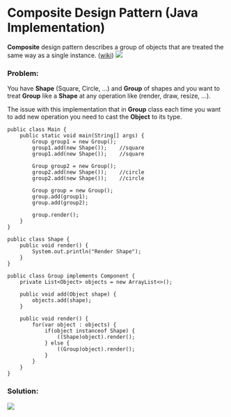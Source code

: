 
# Composite Design Pattern (Java Implementation)

**Composite** design pattern describes a group of objects that are treated the same way as a single instance. ([wiki](https://en.wikipedia.org/wiki/Composite_pattern))
![](https://github.com/shamy1st/design-pattern-composite-java/blob/main/composite-uml.png)
### Problem: 
You have **Shape** (Square, Circle, ...) and **Group** of shapes and you want to treat **Group** like a **Shape** at any operation like (render, draw, resize, ...).

The issue with this implementation that in **Group** class each time you want to add new operation you need to cast the **Object** to its type.

    public class Main {
        public static void main(String[] args) {
            Group group1 = new Group();
            group1.add(new Shape());	//square
            group1.add(new Shape());	//square
            
            Group group2 = new Group();
            group2.add(new Shape());	//circle
            group2.add(new Shape());	//circle
            
            Group group = new Group();
            group.add(group1);
            group.add(group2);
            
            group.render();
        }
    }

    public class Shape {
        public void render() {
            System.out.println("Render Shape");
        }
    }

    public class Group implements Component {
        private List<Object> objects = new ArrayList<>();
        
        public void add(Object shape) {
            objects.add(shape);
        }
        
        public void render() {
            for(var object : objects) {
                if(object instanceof Shape) {
                    ((Shape)object).render();
                } else {
                    ((Group)object).render();
                }
            }
        }
    }
### Solution:
![](https://github.com/shamy1st/design-pattern-composite-java/blob/main/composite-solution-uml.png)

